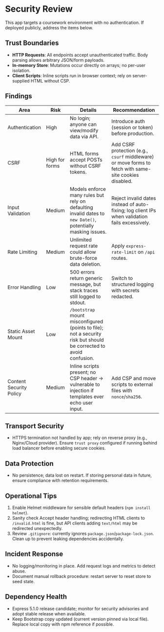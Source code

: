 # Security Review

This app targets a coursework environment with no authentication. If deployed publicly, address the items below.

## Trust Boundaries
- **HTTP Requests**: All endpoints accept unauthenticated traffic. Body parsing allows arbitrary JSON/form payloads.
- **In-memory Store**: Mutations occur directly on arrays; no per-user isolation.
- **Client Scripts**: Inline scripts run in browser context; rely on server-supplied HTML without CSP.

## Findings

| Area | Risk | Details | Recommendation |
| --- | --- | --- | --- |
| Authentication | High | No login; anyone can view/modify data via API. | Introduce auth (session or token) before production. |
| CSRF | High for forms | HTML forms accept POSTs without CSRF tokens. | Add CSRF protection (e.g., `csurf` middleware) or move forms to fetch with same-site cookies disabled. |
| Input Validation | Medium | Models enforce many rules but rely on defaulting invalid dates to `new Date()`, potentially masking issues. | Reject invalid dates instead of auto-fixing; log client IPs when validation fails excessively. |
| Rate Limiting | Medium | Unlimited request rate could allow brute-force data deletion. | Apply `express-rate-limit` on `/api` routes. |
| Error Handling | Low | 500 errors return generic message, but stack traces still logged to stdout. | Switch to structured logging with secrets redacted. |
| Static Asset Mount | Low | `/bootstrap` mount misconfigured (points to file); not a security risk but should be corrected to avoid confusion. |
| Content Security Policy | Medium | Inline scripts present; no CSP header -> vulnerable to injection if templates ever echo user input. | Add CSP and move scripts to external files with `nonce`/`sha256`. |

## Transport Security
- HTTPS termination not handled by app; rely on reverse proxy (e.g., Nginx/Cloud provider). Ensure `trust proxy` configured if running behind load balancer before enabling secure cookies.

## Data Protection
- No persistence; data lost on restart. If storing personal data in future, ensure compliance with retention requirements.

## Operational Tips
1. Enable Helmet middleware for sensible default headers (`npm install helmet`).
2. Sanity check Accept header handling; redirecting HTML clients to `/invalid.html` is fine, but API clients adding `text/html` may be redirected unexpectedly.
3. Review `.gitignore`: currently ignores `package.json`/`package-lock.json`. Clean up to prevent leaking dependencies accidentally.

## Incident Response
- No logging/monitoring in place. Add request logs and metrics to detect abuse.
- Document manual rollback procedure: restart server to reset store to seed state.

## Dependency Health
- Express 5.1.0 release candidate; monitor for security advisories and adopt stable release when available.
- Keep Bootstrap copy updated (current version pinned via local file). Replace local copy with npm reference if possible.
